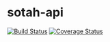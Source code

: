 # sotah-api
[![Build Status](https://travis-ci.org/ihsw/sotah-api.svg?branch=master)](https://travis-ci.org/ihsw/sotah-api)
[![Coverage Status](https://coveralls.io/repos/github/ihsw/sotah-api/badge.svg?branch=master)](https://coveralls.io/github/ihsw/sotah-api?branch=master)
